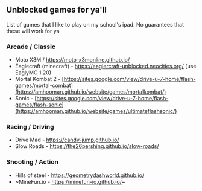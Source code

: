 ## Unblocked games for ya'll

List of games that I like to play on my school's ipad. No guarantees that these will work for ya

### Arcade / Classic

 - Moto X3M / https://moto-x3monline.github.io/
 - Eaglecraft (minecraft) - https://eaglercraft-unblocked.neocities.org/ (use EaglyMC 1.20)
 - Mortal Kombat 2 - [https://sites.google.com/view/drive-u-7-home/flash-games/mortal-combat](https://amhooman.github.io/website/games/mortalkombat/)
 - Sonic - [https://sites.google.com/view/drive-u-7-home/flash-games/flash-sonic](https://amhooman.github.io/website/games/ultimateflashsonic/)

### Racing / Driving

 - Drive Mad - https://candy-jump.github.io/
 - Slow Roads - https://the26pershing.github.io/slow-roads/
 
### Shooting / Action
 - Hills of steel - https://geometrydashworld.github.io/
 - ~MineFun.io -  https://minefun-io.github.io/~
